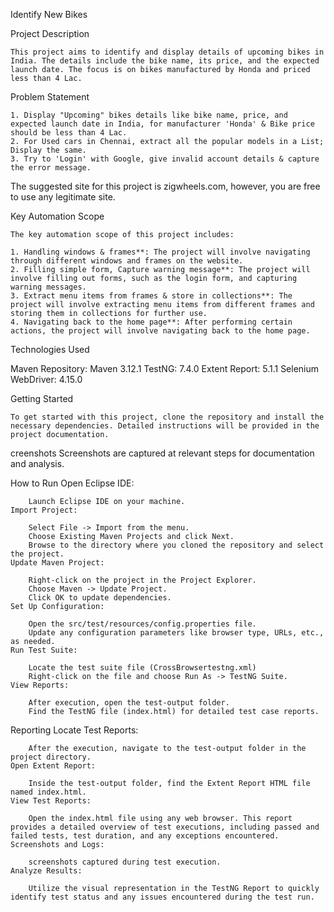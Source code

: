 Identify New Bikes

Project Description

	This project aims to identify and display details of upcoming bikes in India. The details include the bike name, its price, and the expected launch date. The focus is on bikes manufactured by Honda and priced less than 4 Lac.

Problem Statement

	1. Display "Upcoming" bikes details like bike name, price, and expected launch date in India, for manufacturer 'Honda' & Bike price should be less than 4 Lac.
	2. For Used cars in Chennai, extract all the popular models in a List; Display the same.
	3. Try to 'Login' with Google, give invalid account details & capture the error message.

The suggested site for this project is zigwheels.com, however, you are free to use any legitimate site.

Key Automation Scope

	The key automation scope of this project includes:

	1. Handling windows & frames**: The project will involve navigating through different windows and frames on the website.
	2. Filling simple form, Capture warning message**: The project will involve filling out forms, such as the login form, and capturing warning messages.
	3. Extract menu items from frames & store in collections**: The project will involve extracting menu items from different frames and storing them in collections for further use.
	4. Navigating back to the home page**: After performing certain actions, the project will involve navigating back to the home page.

Technologies Used

Maven Repository: Maven 3.12.1
	TestNG: 7.4.0
	Extent Report: 5.1.1
	Selenium WebDriver: 4.15.0


Getting Started

	To get started with this project, clone the repository and install the necessary dependencies. Detailed instructions will be provided in the project documentation.

creenshots
	Screenshots are captured at relevant steps for documentation and analysis.

How to Run
	Open Eclipse IDE:

		Launch Eclipse IDE on your machine.
	Import Project:

		Select File -> Import from the menu.
		Choose Existing Maven Projects and click Next.
		Browse to the directory where you cloned the repository and select the project.
	Update Maven Project:

		Right-click on the project in the Project Explorer.
		Choose Maven -> Update Project.
		Click OK to update dependencies.
	Set Up Configuration:

		Open the src/test/resources/config.properties file.
		Update any configuration parameters like browser type, URLs, etc., as needed.
	Run Test Suite:

		Locate the test suite file (CrossBrowsertestng.xml)
		Right-click on the file and choose Run As -> TestNG Suite.
	View Reports:

		After execution, open the test-output folder.
		Find the TestNG file (index.html) for detailed test case reports.
Reporting
	Locate Test Reports:

		After the execution, navigate to the test-output folder in the project directory.
	Open Extent Report:

		Inside the test-output folder, find the Extent Report HTML file named index.html.
	View Test Reports:

		Open the index.html file using any web browser. This report provides a detailed overview of test executions, including passed and failed tests, test duration, and any exceptions encountered.
	Screenshots and Logs:

		screenshots captured during test execution.
	Analyze Results:

		Utilize the visual representation in the TestNG Report to quickly identify test status and any issues encountered during the test run.

